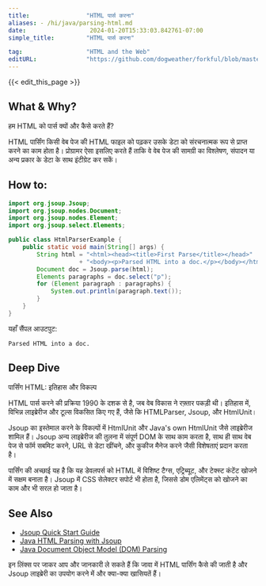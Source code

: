 ```yaml
---
title:                "HTML पार्स करना"
aliases: - /hi/java/parsing-html.md
date:                  2024-01-20T15:33:03.842761-07:00
simple_title:         "HTML पार्स करना"

tag:                  "HTML and the Web"
editURL:              "https://github.com/dogweather/forkful/blob/master/content/hi/java/parsing-html.md"
---
```


{{< edit_this_page >}}

## What & Why? 
हम HTML को पार्स क्यों और कैसे करते हैं?

HTML पार्सिंग किसी वेब पेज की HTML फाइल को पढ़कर उसके डेटा को संरचनात्मक रूप से प्राप्त करने का काम होता है। प्रोग्रामर ऐसा इसलिए करते हैं ताकि वे वेब पेज की सामग्री का विश्लेषण, संपादन या अन्य प्रकार के डेटा के साथ इंटीग्रेट कर सकें। 

## How to:
```java
import org.jsoup.Jsoup;
import org.jsoup.nodes.Document;
import org.jsoup.nodes.Element;
import org.jsoup.select.Elements;

public class HtmlParserExample {
    public static void main(String[] args) {
        String html = "<html><head><title>First Parse</title></head>"
                    + "<body><p>Parsed HTML into a doc.</p></body></html>";
        Document doc = Jsoup.parse(html);
        Elements paragraphs = doc.select("p");
        for (Element paragraph : paragraphs) {
            System.out.println(paragraph.text());
        }
    }
}
```
यहाँ सैंपल आउटपुट:
```
Parsed HTML into a doc.
```

## Deep Dive
पार्सिंग HTML: इतिहास और विकल्प 

HTML पार्स करने की प्रक्रिया 1990 के दशक से है, जब वेब विकास ने रफ़्तार पकड़ी थी। इतिहास में, विभिन्न लाइब्रेरीज और टूल्स विकसित किए गए हैं, जैसे कि HTMLParser, Jsoup, और HtmlUnit। 

Jsoup का इस्तेमाल करने के विकल्पों में HtmlUnit और Java's own HtmlUnit जैसे लाइब्रेरीज शामिल हैं। Jsoup अन्य लाइब्रेरीज की तुलना में संपूर्ण DOM के साथ काम करता है, साथ ही साथ वेब पेज से फॉर्म सबमिट करने, URL से डेटा खींचने, और कुकीज मैनेज करने जैसी विशेषताएं प्रदान करता है।

पार्सिंग की अच्छाई यह है कि यह डेवलपर्स को HTML में विशिष्ट टैग्स, एट्रिब्यूट, और टेक्स्ट कंटेंट खोजने में सक्षम बनाता है। Jsoup में CSS सेलेक्टर सपोर्ट भी होता है, जिससे डोम एलिमेंट्स को खोजने का काम और भी सरल हो जाता है। 

## See Also
- [Jsoup Quick Start Guide](https://jsoup.org/)
- [Java HTML Parsing with Jsoup](https://www.baeldung.com/java-with-jsoup)
- [Java Document Object Model (DOM) Parsing](https://www.javatpoint.com/document-object-model-in-java)

इन लिंक्स पर जाकर आप और जानकारी ले सकते हैं कि जावा में HTML पार्सिंग कैसे की जाती है और Jsoup लाइब्रेरी का उपयोग करने में और क्या-क्या खासियतें हैं।
